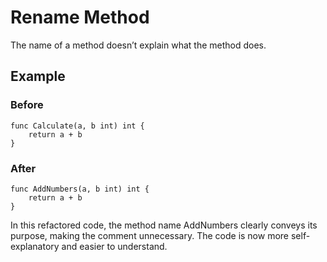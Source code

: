 # Rename Method

The name of a method doesn’t explain what the method does.

## Example

### Before

```
func Calculate(a, b int) int {
    return a + b
}
```

### After

```
func AddNumbers(a, b int) int {
    return a + b
}
```

In this refactored code, the method name AddNumbers clearly conveys its purpose, making the comment unnecessary. The code is now more self-explanatory and easier to understand.
